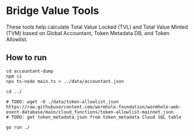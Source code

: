 # Bridge Value Tools
These tools help calculate Total Value Locked (TVL) and Total Value Minted (TVM) based on Global Accountant, Token Metadata DB, and Token Allowlist.

## How to run
```
cd accountant-dump
npm ci
npx ts-node main.ts > ../data/accountant.json

cd ../

# TODO: wget -O ./data/token-allowlist.json https://raw.githubusercontent.com/wormhole-foundation/wormhole-web-event-database/main/cloud_functions/token-allowlist-mainnet.json
# TODO: get token_metadata.json from token_metadata Cloud SQL table

go run ./
```